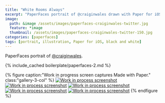 ```yaml
---
title: "White Rooms Always"
excerpt: "PaperFaces portrait of @craiginwales drawn with Paper for iOS on an iPad."
image: 
  path: &image /assets/images/paperfaces-craiginwales-twitter.jpg 
  feature: *image
  thumbnail: /assets/images/paperfaces-craiginwales-twitter-150.jpg
categories: [paperfaces]
tags: [portrait, illustration, Paper for iOS, black and white]
---
```


PaperFaces portrait of [@craiginwales](https://twitter.com/craiginwales).

{% include_cached boilerplate/paperfaces-2.md %}

{% figure caption:"Work in progress screen captures Made with Paper." class:"gallery-3-col" %}
[![Work in process screenshot](/assets/images/paperfaces-craiginwales-process-1-600.jpg)](/assets/images/paperfaces-craiginwales-process-1-lg.jpg) [![Work in process screenshot](/assets/images/paperfaces-craiginwales-process-2-600.jpg)](/assets/images/paperfaces-craiginwales-process-2-lg.jpg) [![Work in process screenshot](/assets/images/paperfaces-craiginwales-process-3-600.jpg)](/assets/images/paperfaces-craiginwales-process-3-lg.jpg) [![Work in process screenshot](/assets/images/paperfaces-craiginwales-process-4-600.jpg)](/assets/images/paperfaces-craiginwales-process-4-lg.jpg) [![Work in process screenshot](/assets/images/paperfaces-craiginwales-process-5-600.jpg)](/assets/images/paperfaces-craiginwales-process-5-lg.jpg)
{% endfigure %}
